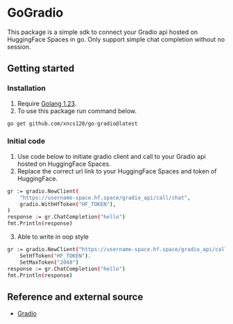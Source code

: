 # GoGradio
This package is a simple sdk to connect your Gradio api hosted on HuggingFace Spaces in go.
Only support simple chat completion without no session.

## Getting started
### Installation
1. Require [Golang 1.23](https://go.dev/doc/install).
2. To use this package run command below.
```sh
go get github.com/xncs120/go-gradio@latest
```

### Initial code
1. Use code below to initiate gradio client and call to your Gradio api hosted on HuggingFace Spaces.
2. Replace the correct url link to your HuggingFace Spaces and token of HuggingFace.
```sh
gr := gradio.NewClient(
    "https://username-space.hf.space/gradio_api/call/chat",
    gradio.WithHfToken("HF_TOKEN"),
)
response := gr.ChatCompletion("hello")
fmt.Println(response)
```

3. Able to write in oop style
```sh
gr := gradio.NewClient("https://username-space.hf.space/gradio_api/call/chat").
    SetHfToken("HF_TOKEN").
    SetMaxToken("2048")
response := gr.ChatCompletion("hello")
fmt.Println(response)
```

## Reference and external source
- [Gradio](https://github.com/gradio-app/gradio)